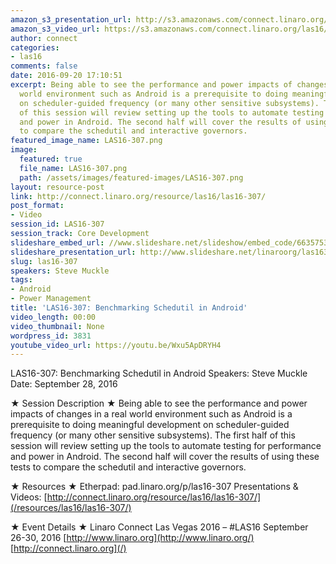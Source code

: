 ```yaml
---
amazon_s3_presentation_url: http://s3.amazonaws.com/connect.linaro.org/las16/Presentations/Wednesday/LAS16-307%20-%20Benchmarking%20Schedutil%20in%20Android%20%281%29.pdf
amazon_s3_video_url: https://s3.amazonaws.com/connect.linaro.org/las16/Videos/Wednesday/LAS16-307%20Benchmarking%20Schedutil%20in%20Android.mp4
author: connect
categories:
- las16
comments: false
date: 2016-09-20 17:10:51
excerpt: Being able to see the performance and power impacts of changes in a real
  world environment such as Android is a prerequisite to doing meaningful development
  on scheduler-guided frequency (or many other sensitive subsystems). The first half
  of this session will review setting up the tools to automate testing for performance
  and power in Android. The second half will cover the results of using these tests
  to compare the schedutil and interactive governors.
featured_image_name: LAS16-307.png
image:
  featured: true
  file_name: LAS16-307.png
  path: /assets/images/featured-images/LAS16-307.png
layout: resource-post
link: http://connect.linaro.org/resource/las16/las16-307/
post_format:
- Video
session_id: LAS16-307
session_track: Core Development
slideshare_embed_url: //www.slideshare.net/slideshow/embed_code/66357531
slideshare_presentation_url: http://www.slideshare.net/linaroorg/las16307-benchmarking-schedutil-in-android
slug: las16-307
speakers: Steve Muckle
tags:
- Android
- Power Management
title: 'LAS16-307: Benchmarking Schedutil in Android'
video_length: 00:00
video_thumbnail: None
wordpress_id: 3831
youtube_video_url: https://youtu.be/Wxu5ApDRYH4
---
```


LAS16-307: Benchmarking Schedutil in Android
Speakers: Steve Muckle
Date: September 28, 2016

★ Session Description ★
Being able to see the performance and power impacts of changes in a real world environment such as Android is a prerequisite to doing meaningful development on scheduler-guided frequency (or many other sensitive subsystems). The first half of this session will review setting up the tools to automate testing for performance and power in Android. The second half will cover the results of using these tests to compare the schedutil and interactive governors.

★ Resources ★
Etherpad: pad.linaro.org/p/las16-307
Presentations & Videos: [http://connect.linaro.org/resource/las16/las16-307/](/resources/las16/las16-307/)

★ Event Details ★
Linaro Connect Las Vegas 2016 – #LAS16
September 26-30, 2016
[http://www.linaro.org](http://www.linaro.org/)
[http://connect.linaro.org](/)